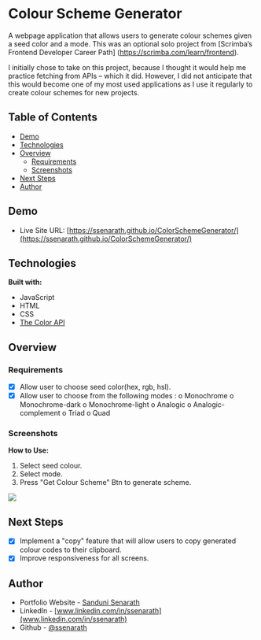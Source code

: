 # Colour Scheme Generator

A webpage application that allows users to generate colour schemes given a seed color and a mode. This was an optional solo project from [Scrimba’s Frontend Developer Career Path] (https://scrimba.com/learn/frontend).

I initially chose to take on this project, because I thought it would help me practice fetching from APIs – which it did. However, I did not anticipate that this would become one of my most used applications as I use it regularly to create colour schemes for new projects. 

## Table of Contents
* [Demo](#demo)
* [Technologies](#technologies)
* [Overview](#overview)
    * [Requirements](#requirements)
    * [Screenshots](#screenshots)
* [Next Steps](#next-steps)
* [Author](#author)

## Demo
* Live Site URL: [https://ssenarath.github.io/ColorSchemeGenerator/](https://ssenarath.github.io/ColorSchemeGenerator/)

## Technologies
**Built with:**
* JavaScript
* HTML
* CSS
* [The Color API](https://www.thecolorapi.com/)
	
## Overview
### Requirements
- [x] Allow user to choose seed color(hex, rgb, hsl).
-	[x] Allow user to choose from the following modes :
      o	Monochrome
      o	Monochrome-dark
      o	Monochrome-light
      o	Analogic
      o	Analogic-complement
      o	Triad
      o	Quad

### Screenshots
**How to Use:**
1. Select seed colour.
2. Select mode.
3. Press "Get Colour Scheme" Btn to generate scheme. 

![](https://github.com/SSenarath/ColorSchemeGenerator/blob/da73a7d6989f868cd6d91ba4ea362e3a2a4858d9/screenshots/colour-scheme-demo.gif)

## Next Steps
- [x] Implement a "copy" feature that will allow users to copy generated colour codes to their clipboard. 
- [x] Improve responsiveness for all screens. 

## Author
* Portfolio Website - [Sanduni Senarath](https://ssenarath.github.io/portfolio-website/)
* LinkedIn - [www.linkedin.com/in/ssenarath](www.linkedin.com/in/ssenarath)
* Github - [@ssenarath](https://github.com/SSenarath)
